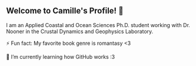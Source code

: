 ## Welcome to Camille's Profile! 👋
I am an Applied Coastal and Ocean Sciences Ph.D. student working with Dr. Nooner in the Crustal Dynamics and Geophysics Laboratory.

⚡ Fun fact: My favorite book genre is romantasy <3

🌱 I’m currently learning how GitHub works :3


<!--
**crs8973/crs8973** is a ✨ _special_ ✨ repository because its `README.md` (this file) appears on your GitHub profile.

Here are some ideas to get you started:

- 🔭 I’m currently working on ...
- 🌱 I’m currently learning ...
- 👯 I’m looking to collaborate on ...
- 🤔 I’m looking for help with ...
- 💬 Ask me about ...
- 📫 How to reach me: ...
- 😄 Pronouns: ...
- ⚡ Fun fact: ...
-->
